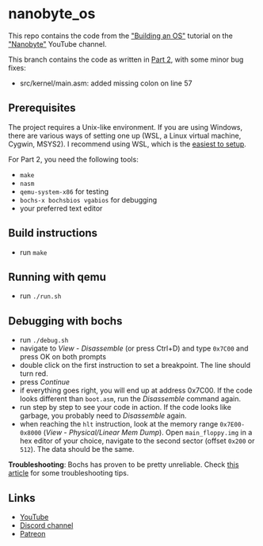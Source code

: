 # nanobyte_os
This repo contains the code from the ["Building an OS"](https://www.youtube.com/watch?v=9t-SPC7Tczc&list=PLFjM7v6KGMpiH2G-kT781ByCNC_0pKpPN) tutorial on the ["Nanobyte"](https://www.youtube.com/channel/UCSPIuWADJIMIf9Erf--XAsA) YouTube channel.

This branch contains the code as written in [Part 2](https://youtu.be/srbnMNk7K7k), with some minor bug fixes:

* src/kernel/main.asm: added missing colon on line 57

## Prerequisites

The project requires a Unix-like environment. If you are using Windows, there are various ways of setting one up (WSL, a Linux virtual machine, Cygwin, MSYS2). I recommend using WSL, which is the [easiest to setup](https://learn.microsoft.com/en-us/windows/wsl/install).

For Part 2, you need the following tools:

* `make`
* `nasm`
* `qemu-system-x86` for testing
* `bochs-x bochsbios vgabios` for debugging
* your preferred text editor

## Build instructions

* run `make`

## Running with qemu

* run `./run.sh`

## Debugging with bochs

* run `./debug.sh`
* navigate to *View* - *Disassemble* (or press Ctrl+D) and type `0x7C00` and press OK on both prompts
* double click on the first instruction to set a breakpoint. The line should turn red.
* press *Continue*
* if everything goes right, you will end up at address 0x7C00. If the code looks different than `boot.asm`, run the *Disassemble* command again.
* run step by step to see your code in action. If the code looks like garbage, you probably need to *Disassemble* again.
* when reaching the `hlt` instruction, look at the memory range `0x7E00-0x8000` (*View* - *Physical/Linear Mem Dump*). Open `main_floppy.img` in a hex editor of your choice, navigate to the second sector (offset `0x200` or `512`). The data should be the same.

**Troubleshooting**: Bochs has proven to be pretty unreliable. Check [this article](https://github.com/nanobyte-dev/nanobyte_os/wiki/Frequent-issues#bochs-doesnt-work) for some troubleshooting tips.

## Links

* [YouTube](https://www.youtube.com/channel/UCSPIuWADJIMIf9Erf--XAsA)
* [Discord channel](https://discord.gg/RgHc5XrCEw)
* [Patreon](https://www.patreon.com/nanobyte)
